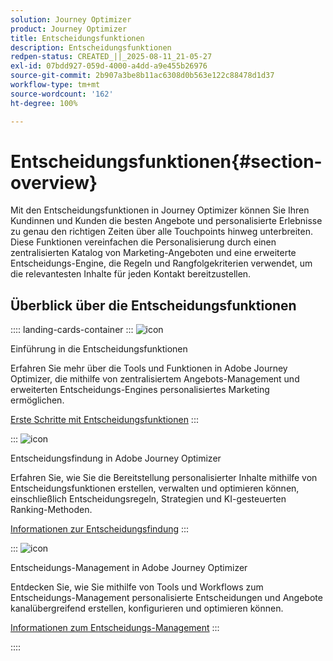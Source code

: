 ```yaml
---
solution: Journey Optimizer
product: Journey Optimizer
title: Entscheidungsfunktionen
description: Entscheidungsfunktionen
redpen-status: CREATED_||_2025-08-11_21-05-27
exl-id: 07bdd927-059d-4000-a4dd-a9e455b26976
source-git-commit: 2b907a3be8b11ac6308d0b563e122c88478d1d37
workflow-type: tm+mt
source-wordcount: '162'
ht-degree: 100%

---
```


# Entscheidungsfunktionen{#section-overview}

Mit den Entscheidungsfunktionen in Journey Optimizer können Sie Ihren Kundinnen und Kunden die besten Angebote und personalisierte Erlebnisse zu genau den richtigen Zeiten über alle Touchpoints hinweg unterbreiten. Diese Funktionen vereinfachen die Personalisierung durch einen zentralisierten Katalog von Marketing-Angeboten und eine erweiterte Entscheidungs-Engine, die Regeln und Rangfolgekriterien verwendet, um die relevantesten Inhalte für jeden Kontakt bereitzustellen.

## Überblick über die Entscheidungsfunktionen

:::: landing-cards-container
:::
![icon](https://cdn.experienceleague.adobe.com/icons/book.svg?lang=de)

Einführung in die Entscheidungsfunktionen

Erfahren Sie mehr über die Tools und Funktionen in Adobe Journey Optimizer, die mithilfe von zentralisiertem Angebots-Management und erweiterten Entscheidungs-Engines personalisiertes Marketing ermöglichen.

[Erste Schritte mit Entscheidungsfunktionen](../using/experience-decisioning/gs-decision.md)
:::

:::
![icon](https://cdn.experienceleague.adobe.com/icons/puzzle-piece.svg)

Entscheidungsfindung in Adobe Journey Optimizer

Erfahren Sie, wie Sie die Bereitstellung personalisierter Inhalte mithilfe von Entscheidungsfunktionen erstellen, verwalten und optimieren können, einschließlich Entscheidungsregeln, Strategien und KI-gesteuerten Ranking-Methoden.

[Informationen zur Entscheidungsfindung](experience-decisioning-landing-page.md)
:::

:::
![icon](https://cdn.experienceleague.adobe.com/icons/gear.svg?lang=de)

Entscheidungs-Management in Adobe Journey Optimizer

Entdecken Sie, wie Sie mithilfe von Tools und Workflows zum Entscheidungs-Management personalisierte Entscheidungen und Angebote kanalübergreifend erstellen, konfigurieren und optimieren können.

[Informationen zum Entscheidungs-Management](offer-decisioning-landing-page.md)
:::

::::
